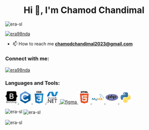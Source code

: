 <h1 align="center">Hi 👋, I'm Chamod Chandimal</h1>
<p align="left"> <img src="https://komarev.com/ghpvc/?username=era-sl&label=Profile%20views&color=0e75b6&style=flat" alt="era-sl" /> </p>

<p align="left"> <a href="https://twitter.com/era98nda" target="blank"><img src="https://img.shields.io/twitter/follow/era98nda?logo=twitter&style=for-the-badge" alt="era98nda" /></a> </p>

- 📫 How to reach me **chamodchandimal2023@gmail.com**

<h3 align="left">Connect with me:</h3>
<p align="left">
<a href="https://twitter.com/era98nda" target="blank"><img align="center" src="https://raw.githubusercontent.com/rahuldkjain/github-profile-readme-generator/master/src/images/icons/Social/twitter.svg" alt="era98nda" height="30" width="40" /></a>
</p>

<h3 align="left">Languages and Tools:</h3>
<p align="left"> <a href="https://getbootstrap.com" target="_blank" rel="noreferrer"> <img src="https://raw.githubusercontent.com/devicons/devicon/master/icons/bootstrap/bootstrap-plain-wordmark.svg" alt="bootstrap" width="40" height="40"/> </a> <a href="https://www.cprogramming.com/" target="_blank" rel="noreferrer"> <img src="https://raw.githubusercontent.com/devicons/devicon/master/icons/c/c-original.svg" alt="c" width="40" height="40"/> </a> <a href="https://www.w3schools.com/css/" target="_blank" rel="noreferrer"> <img src="https://raw.githubusercontent.com/devicons/devicon/master/icons/css3/css3-original-wordmark.svg" alt="css3" width="40" height="40"/> </a> <a href="https://dotnet.microsoft.com/" target="_blank" rel="noreferrer"> <img src="https://raw.githubusercontent.com/devicons/devicon/master/icons/dot-net/dot-net-original-wordmark.svg" alt="dotnet" width="40" height="40"/> </a> <a href="https://www.figma.com/" target="_blank" rel="noreferrer"> <img src="https://www.vectorlogo.zone/logos/figma/figma-icon.svg" alt="figma" width="40" height="40"/> </a> <a href="https://www.w3.org/html/" target="_blank" rel="noreferrer"> <img src="https://raw.githubusercontent.com/devicons/devicon/master/icons/html5/html5-original-wordmark.svg" alt="html5" width="40" height="40"/> </a> <a href="https://www.mysql.com/" target="_blank" rel="noreferrer"> <img src="https://raw.githubusercontent.com/devicons/devicon/master/icons/mysql/mysql-original-wordmark.svg" alt="mysql" width="40" height="40"/> </a> <a href="https://www.php.net" target="_blank" rel="noreferrer"> <img src="https://raw.githubusercontent.com/devicons/devicon/master/icons/php/php-original.svg" alt="php" width="40" height="40"/> </a> <a href="https://www.python.org" target="_blank" rel="noreferrer"> <img src="https://raw.githubusercontent.com/devicons/devicon/master/icons/python/python-original.svg" alt="python" width="40" height="40"/> </a> </p>

<p><img align="left" src="https://github-readme-stats.vercel.app/api/top-langs?username=era-sl&show_icons=true&locale=en&layout=compact" alt="era-sl" /></p>

<p>&nbsp;<img align="center" src="https://github-readme-stats.vercel.app/api?username=era-sl&show_icons=true&locale=en" alt="era-sl" /></p>

<p><img align="center" src="https://github-readme-streak-stats.herokuapp.com/?user=era-sl&" alt="era-sl" /></p>


